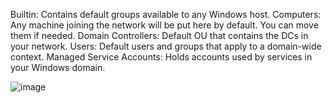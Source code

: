 
   Builtin: Contains default groups available to any Windows host.
   Computers: Any machine joining the network will be put here by default. You can move them if needed.
   Domain Controllers: Default OU that contains the DCs in your network.
   Users: Default users and groups that apply to a domain-wide context.
   Managed Service Accounts: Holds accounts used by services in your Windows domain.

![image](https://user-images.githubusercontent.com/104815254/233893789-2a8e9802-181e-419e-b2bf-5f59cd52b9b8.png)



